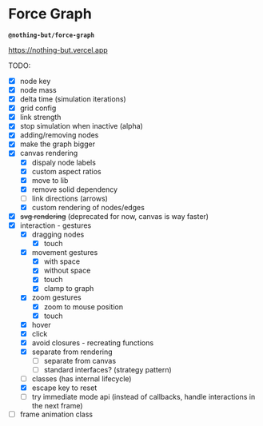 # Force Graph

**`@nothing-but/force-graph`**

https://nothing-but.vercel.app

TODO:

-   [x] node key
-   [x] node mass
-   [x] delta time (simulation iterations)
-   [x] grid config
-   [x] link strength
-   [x] stop simulation when inactive (alpha)
-   [x] adding/removing nodes
-   [x] make the graph bigger
-   [x] canvas rendering
    -   [x] dispaly node labels
    -   [x] custom aspect ratios
    -   [x] move to lib
    -   [x] remove solid dependency
    -   [ ] link directions (arrows)
    -   [x] custom rendering of nodes/edges
-   [x] ~~svg rendering~~ (deprecated for now, canvas is way faster)
-   [x] interaction - gestures
    -   [x] dragging nodes
        -   [x] touch
    -   [x] movement gestures
        -   [x] with space
        -   [x] without space
        -   [x] touch
        -   [x] clamp to graph
    -   [x] zoom gestures
        -   [x] zoom to mouse position
        -   [x] touch
    -   [x] hover
    -   [x] click
    -   [x] avoid closures - recreating functions
    -   [x] separate from rendering
        -   [ ] separate from canvas
        -   [ ] standard interfaces? (strategy pattern)
    -   [ ] classes (has internal lifecycle)
    -   [x] escape key to reset
    -   [ ] try immediate mode api (instead of callbacks, handle interactions in the next frame)
-   [ ] frame animation class
